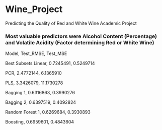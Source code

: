 # Wine_Project
Predicting the Quality of Red and White Wine Academic Project 

### Most valuable predictors were Alcohol Content (Percentage) and Volatile Acidity (Factor determining Red or White Wine)
 
Model, Test_RMSE, Test_MSE

  Best Subsets Linear,	0.7245491,	0.5249714		
  
  PCR,	2.4772144,	6.1365910		

  PLS,	3.3426079,	11.1730278		

  Bagging 1,	0.6316863,	0.3990276		

  Bagging 2,	0.6397519,	0.4092824		

  Random Forest 1,	0.6269684,	0.3930893		

  Boosting,	0.6959601,	0.4843604	

